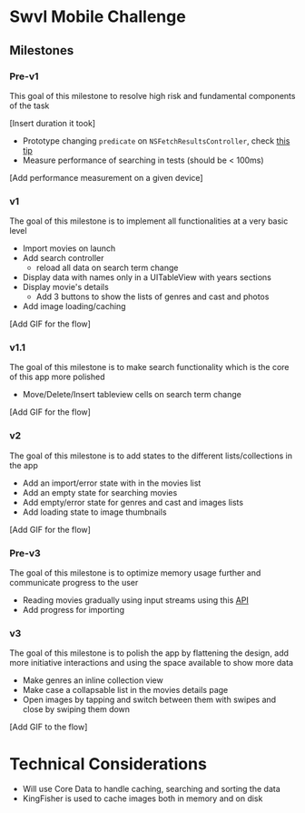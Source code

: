 # Swvl Mobile Challenge 

## Milestones

### Pre-v1

This goal of this milestone to resolve high risk and fundamental components of the task 

[Insert duration it took]

- Prototype changing `predicate` on `NSFetchResultsController`, check [this tip](https://stackoverflow.com/questions/2482100/nsfetchedresultscontroller-changing-predicate-not-working)
- Measure performance of searching in tests (should be < 100ms)

[Add performance measurement on a given device]

### v1

The goal of this milestone is to implement all functionalities at a very basic level

- Import movies on launch
- Add search controller
    - reload all data on search term change
- Display data with names only in a UITableView with years sections
- Display movie's  details
    - Add 3 buttons to show the lists of genres and cast and photos
- Add image loading/caching

[Add GIF for the flow]

### v1.1

The goal of this milestone is to make search functionality which is the core of this app more polished

- Move/Delete/Insert tableview cells on search term change

[Add GIF for the flow]

### v2

The goal of this milestone is to add states to the different lists/collections in the app

- Add an import/error state with in the movies list
- Add an empty state for searching movies
- Add empty/error state for genres and cast and images lists
- Add loading state to image thumbnails

[Add GIF for the flow]

### Pre-v3

The goal of this milestone is to optimize memory usage further and communicate progress to the user

- Reading movies gradually using input streams using this [API](https://developer.apple.com/documentation/foundation/nsjsonserialization/1418059-jsonobjectwithstream)
- Add progress for importing

### v3

The goal of this milestone is to polish the app by flattening the design, add more initiative interactions and using the space available to show more data

- Make genres an inline collection view
- Make case a collapsable list in the movies details page
- Open images by tapping and switch between them with swipes and close by swiping them down

[Add GIF to the flow]

# Technical Considerations

- Will use Core Data to handle caching, searching and sorting the data
- KingFisher is used to cache images both in memory and on disk
